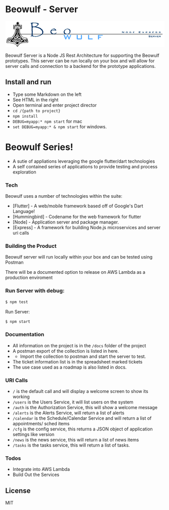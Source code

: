 # Beowulf - Server

[![N|Solid](https://github.com/raymondwbayly/beowulf-assets/blob/master/img/pub/beowulf-express-server-banner.png?raw=true)](https://github.com/raymondwbayly/beowulf-server)


Beowulf Server is a Node JS Rest Architecture for supporting the Beowulf prototypes. This server can be run locally on your box and will allow for server calls and connection to a backend for the prototype applications. 

## Install and run

  - Type some Markdown on the left
  - See HTML in the right
  - Open terminal and enter project director 
  -  ```cd /{path to project}```
  -  ``` npm install ```
  -  ```DEBUG=myapp:* npm start``` for mac
  -  ```set DEBUG=myapp:* & npm start``` for windows. 

# Beowulf Series!

  - A sutie of appliations leveraging the google flutter/dart technologies
  - A self contained series of applications to provide testing and process exploration 


### Tech

Beowulf uses a number of technologies within the suite:

* [Flutter] - A web/mobile framework based off of Google's Dart Language!
* [Hummingbird] - Codename for the web framework for flutter
* [Node] - Application server and package manager.
* [Express] - A framework for building Node.js microservices and server uri calls

### Building the Product

Beowulf server will run locally within your box and can be tested using Postman

There will be a documented option to release on AWS Lambda as a production enviroment

### Run Server with debug:
```sh
$ npm test
```
Run Server:
```sh
$ npm start
```

### Documentation
 - All information on the project is in the ```/docs``` folder of the project
 - A postman export of the collection is listed in here. 
 - - Import the collection to postman and start the server to test. 
 - The ticket information list is in the spreadsheet marked tickets 
 - The use case used as a roadmap is also listed in docs. 

### URI Calls

 - ```/``` is the default call and will display a welcome screen to show its working
 - ```/users``` is the Users Service, it will list users on the system
 - ```/auth``` is the Authorization Service, this will show a welcome message
 - ```/alerts``` is the Alerts Service, will return a list of alerts 
 - ```/calendar``` is the Schedule/Calendar Service and will return a list of appointments/ sched items
 - ```/cfg``` is the config service, this returns a JSON object of application settings like version
 - ```/news``` is the news service, this will return a list of news items 
 - ```/tasks``` is the tasks service, this will return a list of tasks.

### Todos

 - Integrate into AWS Lambda
 - Build Out the Services

License
----

MIT

